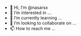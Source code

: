 - 👋 Hi, I’m @nasarsx
- 👀 I’m interested in ...
- 🌱 I’m currently learning ...
- 💞️ I’m looking to collaborate on ...
- 📫 How to reach me ...

<!---
nasarsx/nasarsx is a ✨ special ✨ repository because its `README.md` (this file) appears on your GitHub profile.
You can click the Preview link to take a look at your changes.
--->
